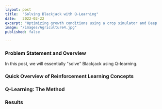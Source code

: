 ```yaml
---
layout: post
title:  "Solving Blackjack with Q-Learning"
date:   2022-02-22
excerpt: "Optimizing growth conditions using a crop simulator and Deep Reinforcement Learning (DRL)"
image: "/images/Agriculture4.jpg"
published: false

---
```


### Problem Statement and Overview

In this post, we will essentially "solve" Blackjack using Q-learning. 



### Quick Overview of Reinforcement Learning Concepts



### Q-Learning: The Method



### Results



